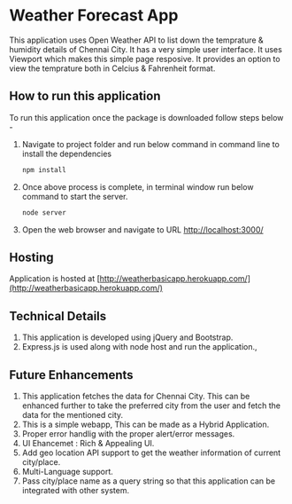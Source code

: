# Weather Forecast App
This application uses Open Weather API to list down the temprature & humidity details of Chennai City.
It has a very simple user interface. It uses Viewport which makes this simple page resposive.
It provides an option to view the temprature both in Celcius & Fahrenheit format.


## How to run this application
To run this application once the package is downloaded follow steps below -

1. Navigate to project folder and run below command in command line to install the dependencies
    ```bash
    npm install
    ```
2. Once above process is complete, in terminal window run below command to start the server.  
    ```bash
    node server
    ```
3. Open the web browser and navigate to URL [http://localhost:3000/](http://localhost:3000/)

## Hosting
Application is hosted at [http://weatherbasicapp.herokuapp.com/](http://weatherbasicapp.herokuapp.com/)

## Technical Details
1. This application is developed using jQuery and Bootstrap.
2. Express.js is used along with node host and run the application.,


## Future Enhancements
1. This application fetches the data for Chennai City. This can be enhanced further to take the preferred city from the user and fetch the data for the mentioned city.
2. This is a simple webapp, This can be made as a Hybrid Application.
3. Proper error handlig with the proper alert/error messages.
4. UI Ehancemet : Rich & Appealing UI.
5. Add geo location API support to get the weather information of current city/place.
6. Multi-Language support.
7. Pass city/place name as a query string so that this application can be integrated with other system.
